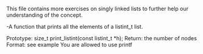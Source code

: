 This file contains more exercises on singly linked lists to further
help our understanding of the concept.

-A function that prints all the elements of a listint_t list.

Prototype: size_t print_listint(const listint_t *h);
Return: the number of nodes
Format: see example
You are allowed to use printf